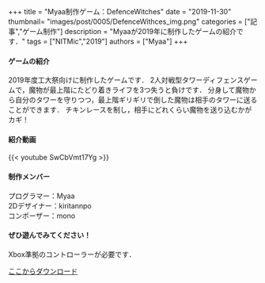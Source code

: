 +++
title = "Myaa制作ゲーム：DefenceWitches"
date = "2019-11-30"
thumbnail= "images/post/0005/DefenceWithces_img.png"
categories = ["記事","ゲーム制作"]
description = "Myaaが2019年に制作したゲームの紹介です．"
tags = ["NITMic","2019"]
authors = ["Myaa"]
+++


#### ゲームの紹介

2019年度工大祭向けに制作したゲームです．
2人対戦型タワーディフェンスゲームで，魔物が最上階にたどり着きライフを3つ失うと負けです．
分身して魔物から自分のタワーを守りつつ，最上階ギリギリで倒した魔物は相手のタワーに送ることができます．
チキンレースを制し，相手にどれくらい魔物を送り込むかがカギ！

#### 紹介動画

{{< youtube SwCbVmt17Yg >}}


#### 制作メンバー

プログラマー：Myaa  
2Dデザイナー：kiritannpo  
コンポーザー：mono  

#### ぜひ遊んでみてください！
Xbox準拠のコントローラーが必要です．

[ここからダウンロード](https://drive.google.com/drive/folders/1Cx2Jsq3Kw7P_VUZQigbCB7fyqb4GETcb?usp=sharing)